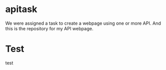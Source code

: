 # apitask
We were assigned a task to create a webpage using one or more API. And this is the repository for my API webpage.

# Test
test